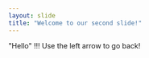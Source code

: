 ```yaml
---
layout: slide
title: "Welcome to our second slide!"
---
```

"Hello" !!!
Use the left arrow to go back!

